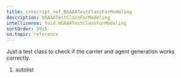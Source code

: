 ```yaml
---
title: crmscript_ref_NSAAATestClassForModeling
description: NSAAATestClassForModeling
intellisense: Void.NSAAATestClassForModeling
sortOrder: 8915
so.topic: reference
---
```



Just a test class to check if the carrier and agent generation works correctly.




1. autolist

